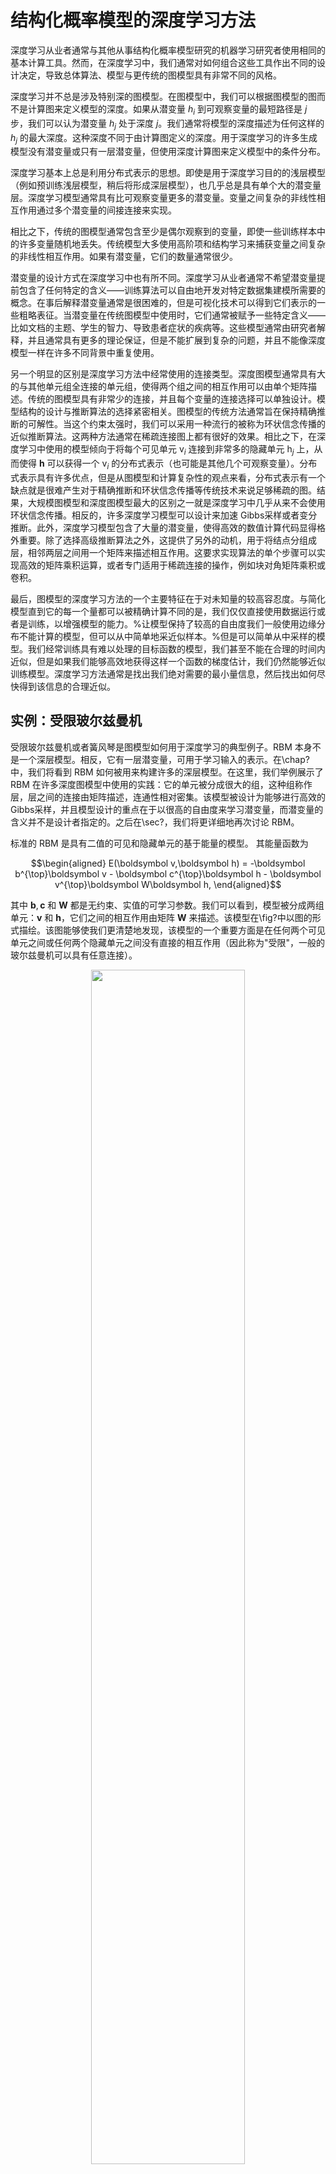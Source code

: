 


# 结构化概率模型的深度学习方法



<!-- %深度学习实践者通常使用与从事结构化概率模型研究的其它机器学习研究者相同的基本计算工具。 -->深度学习从业者通常与其他从事结构化概率模型研究的机器学习研究者使用相同的基本计算工具。然而，在深度学习中，我们通常对如何组合这些工具作出不同的设计决定，导致总体算法、模型与更传统的图模型具有非常不同的风格。



深度学习并不总是涉及特别深的图模型。在图模型中，我们可以根据图模型的图而不是计算图来定义模型的深度。如果从潜变量 $h_i$ 到可观察变量的最短路径是 $j$ 步，我们可以认为潜变量 $h_j$ 处于深度 $j$。我们通常将模型的深度描述为任何这样的 $h_j$ 的最大深度。这种深度不同于由计算图定义的深度。用于深度学习的许多生成模型没有潜变量或只有一层潜变量，但使用深度计算图来定义模型中的条件分布。



深度学习基本上总是利用分布式表示的思想。即使是用于深度学习目的的浅层模型（例如预训练浅层模型，稍后将形成深层模型），也几乎总是具有单个大的潜变量层。深度学习模型通常具有比可观察变量更多的潜变量。变量之间复杂的非线性相互作用通过多个潜变量的间接连接来实现。



相比之下，传统的图模型通常包含至少是偶尔观察到的变量，即使一些训练样本中的许多变量随机地丢失。传统模型大多使用高阶项和结构学习来捕获变量之间复杂的非线性相互作用。如果有潜变量，它们的数量通常很少。




潜变量的设计方式在深度学习中也有所不同。深度学习从业者通常不希望潜变量提前包含了任何特定的含义——训练算法可以自由地开发对特定数据集建模所需要的概念。在事后解释潜变量通常是很困难的，但是可视化技术可以得到它们表示的一些粗略表征。当潜变量在传统图模型中使用时，它们通常被赋予一些特定含义——比如文档的主题、学生的智力、导致患者症状的疾病等。这些模型通常由研究者解释，并且通常具有更多的理论保证，但是不能扩展到复杂的问题，并且不能像深度模型一样在许多不同背景中重复使用。



另一个明显的区别是深度学习方法中经常使用的连接类型。深度图模型通常具有大的与其他单元组全连接的单元组，使得两个组之间的相互作用可以由单个矩阵描述。传统的图模型具有非常少的连接，并且每个变量的连接选择可以单独设计。模型结构的设计与推断算法的选择紧密相关。图模型的传统方法通常旨在保持精确推断的可解性。当这个约束太强时，我们可以采用一种流行的被称为环状信念传播的近似推断算法。这两种方法通常在稀疏连接图上都有很好的效果。相比之下，在深度学习中使用的模型倾向于将每个可见单元 $\mathrm v_i$ 连接到非常多的隐藏单元 $\mathrm h_j$ 上，从而使得 $\mathbf h$ 可以获得一个 $\mathrm v_i$ 的分布式表示（也可能是其他几个可观察变量）。分布式表示具有许多优点，但是从图模型和计算复杂性的观点来看，分布式表示有一个缺点就是很难产生对于精确推断和环状信念传播等传统技术来说足够稀疏的图。结果，大规模图模型和深度图模型最大的区别之一就是深度学习中几乎从来不会使用环状信念传播。相反的，许多深度学习模型可以设计来加速 Gibbs采样或者变分推断。此外，深度学习模型包含了大量的潜变量，使得高效的数值计算代码显得格外重要。除了选择高级推断算法之外，这提供了另外的动机，用于将结点分组成层，相邻两层之间用一个矩阵来描述相互作用。这要求实现算法的单个步骤可以实现高效的矩阵乘积运算，或者专门适用于稀疏连接的操作，例如块对角矩阵乘积或卷积。




最后，图模型的深度学习方法的一个主要特征在于对未知量的较高容忍度。与简化模型直到它的每一个量都可以被精确计算不同的是，我们仅仅直接使用数据运行或者是训练，以增强模型的能力。%让模型保持了较高的自由度我们一般使用边缘分布不能计算的模型，但可以从中简单地采近似样本。%但是可以简单从中采样的模型。我们经常训练具有难以处理的目标函数的模型，我们甚至不能在合理的时间内近似，但是如果我们能够高效地获得这样一个函数的梯度估计，我们仍然能够近似训练模型。深度学习方法通常是找出我们绝对需要的最小量信息，然后找出如何尽快得到该信息的合理近似。




## 实例：受限玻尔兹曼机

受限玻尔兹曼机或者簧风琴是图模型如何用于深度学习的典型例子。RBM 本身不是一个深层模型。相反，它有一层潜变量，可用于学习输入的表示。在\chap?中，我们将看到 RBM 如何被用来构建许多的深层模型。在这里，我们举例展示了 RBM 在许多深度图模型中使用的实践：它的单元被分成很大的组，这种组称作层，层之间的连接由矩阵描述，连通性相对密集。该模型被设计为能够进行高效的 Gibbs采样，并且模型设计的重点在于以很高的自由度来学习潜变量，而潜变量的含义并不是设计者指定的。之后在\sec?，我们将更详细地再次讨论 RBM。



标准的 RBM 是具有二值的可见和隐藏单元的基于能量的模型。 其能量函数为


$$\begin{aligned}
E(\boldsymbol v,\boldsymbol h) = -\boldsymbol b^{\top}\boldsymbol v - \boldsymbol c^{\top}\boldsymbol h - \boldsymbol v^{\top}\boldsymbol W\boldsymbol h,
\end{aligned}$$


其中 $\boldsymbol b,\boldsymbol c$ 和 $\boldsymbol W$ 都是无约束、实值的可学习参数。我们可以看到，模型被分成两组单元：$\boldsymbol v$ 和 $\boldsymbol h$，它们之间的相互作用由矩阵 $\boldsymbol W$ 来描述。该模型在\fig?中以图的形式描绘。<!-- %可以看到。 -->该图能够使我们更清楚地发现，该模型的一个重要方面是在任何两个可见单元之间或任何两个隐藏单元之间没有直接的相互作用（因此称为"受限"，一般的玻尔兹曼机可以具有任意连接）。




<p align="center">
    <img width="70%" height="70%" src="http://images.iterate.site/blog/image/20190718/PRfqs3U52f3E.png?imageslim">
</p>
> 16.14 一个画成马尔可夫网络形式的 RBM。



对 RBM 结构的限制产生了良好的属性


$$\begin{aligned}
p(\mathbf h\mid\mathbf v) = \prod_i p(\mathrm h_i\mid \mathbf v)
\end{aligned}$$


以及


$$\begin{aligned}
p(\mathbf v\mid\mathbf h) = \prod_i p(\mathrm v_i\mid \mathbf h).
\end{aligned}$$


独立的条件分布很容易计算。对于二元的受限玻尔兹曼机，我们可以得到：


$$\begin{aligned}
p(\mathrm h_i = 1\mid\mathbf v) &= \sigma\big(\mathbf v^{\top}\boldsymbol W_{:,i} + b_i\big),\\
p(\mathrm h_i = 0\mid\mathbf v) &= 1 - \sigma\big(\mathbf v^{\top}\boldsymbol W_{:,i} + b_i\big).
\end{aligned}$$


结合这些属性可以得到高效的块吉布斯采样，它在同时采样所有 $\boldsymbol h$ 和同时采样所有 $\boldsymbol v$ 之间交替。RBM 模型通过 Gibbs采样产生的样本展示在\fig?中。

<p align="center">
    <img width="70%" height="70%" src="http://images.iterate.site/blog/image/20190718/8CKebtAlIcA5.png?imageslim">
</p>
> 16.15 训练好的 RBM 的样本及其权重。\emph{(左)}用 MNIST 训练模型，然后用 Gibbs采样进行采样。每一列是一个单独的 Gibbs采样过程。每一行表示另一个 $1000$ 步后 Gibbs采样的输出。连续的样本之间彼此高度相关。\emph{(右)}对应的权重向量。将本图结果与图\?中描述的线性因子模型的样本和权重相比。由于 RBM 的先验 $p(\boldsymbol h)$ 没有限制为因子，这里的样本表现得好很多。采样时 RBM 能够学习到哪些特征需要一起出现。另一方面说，RBM 后验 $p(\boldsymbol h \mid \boldsymbol v)$ 是因子的，而稀疏编码的后验并不是，所以在特征提取上稀疏编码模型表现得更好。其他的模型可以使用非因子的 $p(\boldsymbol h)$ 和非因子的 $p(\boldsymbol h \mid \boldsymbol h)$。图片经 {lisa_tutorial_rbm}允许转载。


由于能量函数本身只是参数的线性函数，很容易获取能量函数的导数。 例如，


$$\begin{aligned}
\frac{\partial}{\partial W_{i,j}} E(\mathbf v,\mathbf h) = - \mathrm v_i \mathrm h_j.
\end{aligned}$$


这两个属性，高效的 Gibbs采样和导数计算，使训练过程变得非常方便。在\chap?中，我们将看到，可以通过计算应用于这种来自模型样本的导数来训练无向模型。

训练模型可以得到数据 $\boldsymbol v$ 的表示 $\boldsymbol h$。我们经常使用 $\mathbb E_{\mathbf h\sim p(\mathbf h\mid\boldsymbol v)}[\boldsymbol h]$ 作为一组描述 $\boldsymbol v$ 的特征。



总的来说，RBM 展示了典型的图模型深度学习方法：<!-- %结合由矩阵参数化的层之间的高效相互作用通过多层潜变量完成表示学习。 -->使用多层潜变量，并由矩阵参数化层之间的高效相互作用来完成表示学习。


图模型为描述概率模型提供了一种优雅、灵活、清晰的语言。在未来的章节中，我们将使用这种语言，以其他视角来描述各种各样的深度概率模型。




# 相关

- 《深度学习》花书
